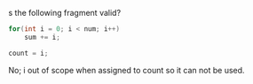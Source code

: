 s the following fragment valid?
```java
for(int i = 0; i < num; i++)
	sum += i;

count = i;
```
No; i out of scope when assigned to count so it can not be used.
